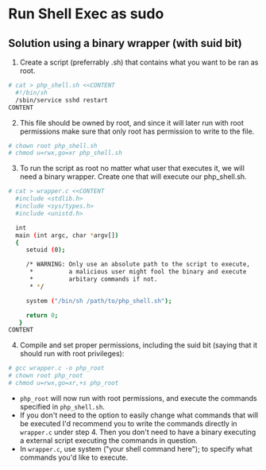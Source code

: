 # Run Shell Exec as sudo

## Solution using a binary wrapper (with suid bit)

1. Create a script (preferrably .sh) that contains what you want to be ran as root.

```sh
# cat > php_shell.sh <<CONTENT
  #!/bin/sh
  /sbin/service sshd restart
CONTENT
```

2. This file should be owned by root, and since it will later run with root permissions make sure that only root has permission to write to the file.

```sh
# chown root php_shell.sh
# chmod u=rwx,go=xr php_shell.sh
```

3. To run the script as root no matter what user that executes it, we will need a binary wrapper. Create one that will execute our php_shell.sh.

```sh
# cat > wrapper.c <<CONTENT
  #include <stdlib.h>
  #include <sys/types.h>
  #include <unistd.h>

  int
  main (int argc, char *argv[])
  {
     setuid (0);

     /* WARNING: Only use an absolute path to the script to execute,
      *          a malicious user might fool the binary and execute
      *          arbitary commands if not.
      * */

     system ("/bin/sh /path/to/php_shell.sh");

     return 0;
   }
CONTENT
```

4. Compile and set proper permissions, including the suid bit (saying that it should run with root privileges):

```sh
# gcc wrapper.c -o php_root
# chown root php_root
# chmod u=rwx,go=xr,+s php_root
```

- `php_root` will now run with root permissions, and execute the commands specified in `php_shell.sh`.
- If you don't need to the option to easily change what commands that will be executed I'd recommend you to write the commands directly in `wrapper.c` under step 4. Then you don't need to have a binary executing a external script executing the commands in question.
- In `wrapper.c`, use system ("your shell command here"); to specify what commands you'd like to execute.